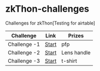 # zkThon-challenges
Challenges for zkThon[Testing for airtable]

| Challenge | Link | Prizes |
| - | - | - |
| Challenge -1 | [Start](https://github.com/Polygon-Advocates/zkThon-challenges/blob/main/challenge-1.md) | pfp |
| Challenge -2 | [Start](https://github.com/Polygon-Advocates/zkThon-challenges/blob/main/challenge-2.md) | Lens handle |
| Challenge -3 | [Start](https://github.com/Polygon-Advocates/zkThon-challenges/blob/main/challenge-3.md) | t-shirt |
